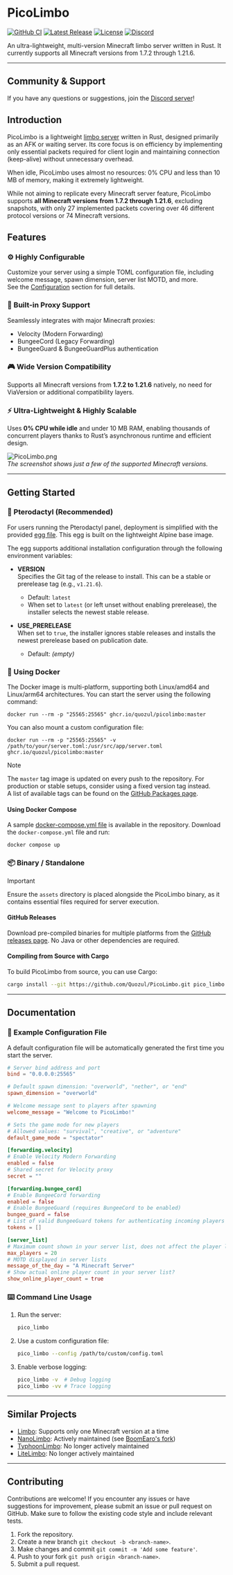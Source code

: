 # PicoLimbo

[![GitHub CI](https://img.shields.io/github/actions/workflow/status/Quozul/PicoLimbo/.github%2Fworkflows%2Fci.yml?branch=master)](https://github.com/Quozul/PicoLimbo/actions)
[![Latest Release](https://img.shields.io/github/v/release/Quozul/PicoLimbo)](https://github.com/Quozul/PicoLimbo/releases)
[![License](https://img.shields.io/github/license/Quozul/PicoLimbo)](LICENSE)
[![Discord](https://img.shields.io/discord/1373364651118694585)](https://discord.gg/M2a9dxJPRy)

An ultra-lightweight, multi-version Minecraft limbo server written in Rust.
It currently supports all Minecraft versions from 1.7.2 through 1.21.6.

---

## Community & Support

If you have any questions or suggestions, join the [Discord server](https://discord.gg/M2a9dxJPRy)!

## Introduction

PicoLimbo is a lightweight [limbo server](https://quozul.dev/posts/2025-05-14-what-are-minecraft-limbo-servers/) written
in Rust, designed primarily as an AFK or waiting server. Its core focus is on efficiency by implementing only essential
packets required for client login and maintaining connection (keep-alive) without unnecessary overhead.

When idle, PicoLimbo uses almost no resources: 0% CPU and less than 10 MB of memory, making it extremely lightweight.

While not aiming to replicate every Minecraft server feature, PicoLimbo supports **all Minecraft versions from 1.7.2
through 1.21.6**, excluding snapshots, with only 27 implemented packets covering over 46 different protocol versions or
74 Minecraft versions.

## Features

### ⚙️ Highly Configurable

Customize your server using a simple TOML configuration file, including welcome message, spawn dimension, server list
MOTD, and more.  
See the [Configuration](#-example-configuration-file) section for full details.

### 🔀 Built-in Proxy Support

Seamlessly integrates with major Minecraft proxies:

- Velocity (Modern Forwarding)
- BungeeCord (Legacy Forwarding)
- BungeeGuard & BungeeGuardPlus authentication

### 🎮 Wide Version Compatibility

Supports all Minecraft versions from **1.7.2 to 1.21.6** natively, no need for ViaVersion or additional compatibility
layers.

### ⚡ Ultra-Lightweight & Highly Scalable

Uses **0% CPU while idle** and under 10 MB RAM, enabling thousands of concurrent players thanks to Rust’s asynchronous
runtime and efficient design.

![PicoLimbo.png](./docs/assets/PicoLimbo.png)  
*The screenshot shows just a few of the supported Minecraft versions.*

---

## Getting Started

### 🚀 Pterodactyl (Recommended)

For users running the Pterodactyl panel, deployment is simplified with the provided [egg file](./pterodactyl/eggs). This
egg is built on the lightweight Alpine base image.

The egg supports additional installation configuration through the following environment variables:

- **VERSION**  
  Specifies the Git tag of the release to install. This can be a stable or prerelease tag (e.g., `v1.21.6`).
    - Default: `latest`
    - When set to `latest` (or left unset without enabling prerelease), the installer selects the newest stable release.

- **USE_PRERELEASE**  
  When set to `true`, the installer ignores stable releases and installs the newest prerelease based on publication
  date.
    - Default: *(empty)*

### 🐋 Using Docker

The Docker image is multi-platform, supporting both Linux/amd64 and Linux/arm64 architectures. You can start the server
using the following command:

```shell
docker run --rm -p "25565:25565" ghcr.io/quozul/picolimbo:master
```

You can also mount a custom configuration file:

```shell
docker run --rm -p "25565:25565" -v /path/to/your/server.toml:/usr/src/app/server.toml ghcr.io/quozul/picolimbo:master
```

> [!NOTE]
> The `master` tag image is updated on every push to the repository. For production or stable setups, consider using a
> fixed version tag instead.  
> A list of available tags can be found on the
> [GitHub Packages page](https://github.com/Quozul/PicoLimbo/pkgs/container/picolimbo/versions?filters%5Bversion_type%5D=tagged).

#### Using Docker Compose

A sample [docker-compose.yml file](./docker-compose.yml) is available in the repository. Download the
`docker-compose.yml` file and run:

```shell
docker compose up
```

### 📦 Binary / Standalone

> [!IMPORTANT]
> Ensure the `assets` directory is placed alongside the PicoLimbo binary, as it contains essential files required for
> server execution.

#### GitHub Releases

Download pre-compiled binaries for multiple platforms from
the [GitHub releases page](https://github.com/Quozul/PicoLimbo/releases). No Java or other dependencies are required.

#### Compiling from Source with Cargo

To build PicoLimbo from source, you can use Cargo:

```bash
cargo install --git https://github.com/Quozul/PicoLimbo.git pico_limbo
```

---

## Documentation

### 🔧 Example Configuration File

A default configuration file will be automatically generated the first time you start the server.

```toml
# Server bind address and port
bind = "0.0.0.0:25565"

# Default spawn dimension: "overworld", "nether", or "end"
spawn_dimension = "overworld"

# Welcome message sent to players after spawning
welcome_message = "Welcome to PicoLimbo!"

# Sets the game mode for new players
# Allowed values: "survival", "creative", or "adventure"
default_game_mode = "spectator"

[forwarding.velocity]
# Enable Velocity Modern Forwarding
enabled = false
# Shared secret for Velocity proxy
secret = ""

[forwarding.bungee_cord]
# Enable BungeeCord forwarding
enabled = false
# Enable BungeeGuard (requires BungeeCord to be enabled)
bungee_guard = false
# List of valid BungeeGuard tokens for authenticating incoming players
tokens = []

[server_list]
# Maximum count shown in your server list, does not affect the player limit
max_players = 20
# MOTD displayed in server lists
message_of_the_day = "A Minecraft Server"
# Show actual online player count in your server list?
show_online_player_count = true
```

### ⌨️ Command Line Usage

1. Run the server:
   ```bash
   pico_limbo
   ```
2. Use a custom configuration file:
   ```bash
   pico_limbo --config /path/to/custom/config.toml
   ```
3. Enable verbose logging:
   ```bash
   pico_limbo -v  # Debug logging
   pico_limbo -vv # Trace logging
   ```

---

## Similar Projects

- [Limbo](https://github.com/LOOHP/Limbo): Supports only one Minecraft version at a time
- [NanoLimbo](https://github.com/Nan1t/NanoLimbo): Actively maintained
  (see [BoomEaro's fork](https://github.com/BoomEaro/NanoLimbo/tree/feature/1.21.2))
- [TyphoonLimbo](https://github.com/TyphoonMC/TyphoonLimbo): No longer actively maintained
- [LiteLimbo](https://github.com/ThomasOM/LiteLimbo): No longer actively maintained

---

## Contributing

Contributions are welcome! If you encounter any issues or have suggestions for improvement, please submit an issue or
pull request on GitHub. Make sure to follow the existing code style and include relevant tests.

1. Fork the repository.
2. Create a new branch `git checkout -b <branch-name>`.
3. Make changes and commit `git commit -m 'Add some feature'`.
4. Push to your fork `git push origin <branch-name>`.
5. Submit a pull request.

